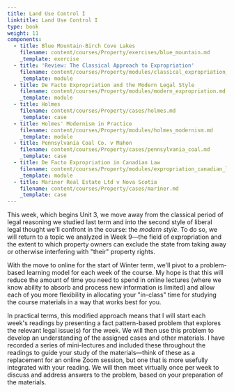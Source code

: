 ```yaml
---
title: Land Use Control I
linktitle: Land Use Control I
type: book
weight: 11
components:
  - title: Blue Mountain-Birch Cove Lakes
    filename: content/courses/Property/exercises/blue_mountain.md
    _template: exercise
  - title: 'Review: The Classical Approach to Expropriation'
    filename: content/courses/Property/modules/classical_expropriation_review.md
    _template: module
  - title: De Facto Expropriation and the Modern Legal Style
    filename: content/courses/Property/modules/modern_expropriation.md
    _template: module
  - title: Holmes
    filename: content/courses/Property/cases/holmes.md
    _template: case
  - title: Holmes' Modernism in Practice
    filename: content/courses/Property/modules/holmes_modernism.md
    _template: module
  - title: Pennsylvania Coal Co. v Mahon
    filename: content/courses/Property/cases/pennsylvania_coal.md
    _template: case
  - title: De Facto Expropriation in Canadian Law
    filename: content/courses/Property/modules/expropriation_canadian_law.md
    _template: module
  - title: Mariner Real Estate Ltd v Nova Scotia
    filename: content/courses/Property/cases/mariner.md
    _template: case
---
```



This week, which begins Unit 3, we move away from the classical period of legal reasoning we studied last term and into the second style of liberal legal thought we'll confront in the course: the *modern style*. To do so, we will return to a topic we analyzed in Week 9—the field of expropriation and the extent to which property owners can exclude the state from taking away or otherwise interfering with "their" property rights. 

With the move to online for the start of Winter term, we'll pivot to a problem-based learning model for each week of the course. My hope is that this will reduce the amount of time you need to spend in online lectures (where we know ability to absorb and process new information is limited) and allow each of you more flexibility in allocating your "in-class" time for studying the course materials in a way that works best for you. 

In practical terms, this modified approach means that I will start each week's readings by presenting a fact pattern-based problem that explores the relevant legal issue(s) for the week. We will then use this problem to develop an understanding of the assigned cases and other materials. I have recorded a series of mini-lectures and included these throughout the readings to guide your study of the materials—think of these as a replacement for an online Zoom session, but one that is more usefully integrated with your reading. We will then meet virtually once per week to discuss and address answers to the problem, based on your preparation of the materials.
